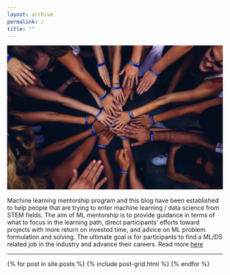 ```yaml
---
layout: archive
permalink: /
title: ""
---
```



![alt text](/images/index_image.jpg "Mentorship")

Machine learning mentorship program and this blog have been established to help people that are trying to enter machine learning / data science from STEM fields. The aim of ML mentorship is to provide guidance in terms of what to focus in the learning path, direct participants’ efforts toward projects with more return on invested time, and advice on ML problem formulation and solving. The ultimate goal is for participants to find a ML/DS related job in the industry and advance their careers. Read more [here](https://mlmentorship.github.io/about/)

---------------------------------------


<div class="tiles">
  {% for post in site.posts %}
    {% include post-grid.html %}
  {% endfor %}
</div>

